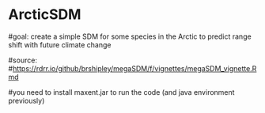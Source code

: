 # ArcticSDM
#goal: create a simple SDM for some species in the Arctic to predict range shift with future climate change

#source:
#https://rdrr.io/github/brshipley/megaSDM/f/vignettes/megaSDM_vignette.Rmd

#you need to install maxent.jar to run the code (and java environment previously)
